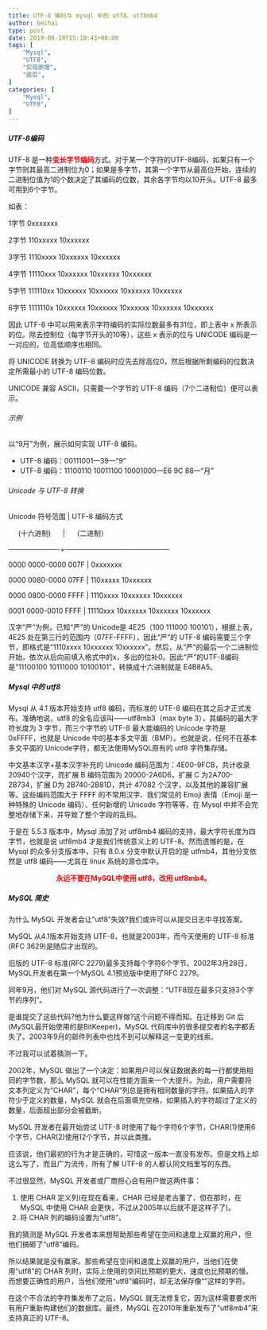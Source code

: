 ```yaml
---
title: UTF-8 编码与 mysql 中的 utf8、utf8mb4
author: beihai
type: post
date: 2019-08-19T15:10:43+00:00
tags: [
    "Mysql",
    "UTF8",
    "实现原理",
    "底层",
]
categories: [
    "Mysql",
    "UTF8",
]
---
```

##### UTF-8编码

<span>UTF-8 是一种<strong><span style="color: #ff0000;">变长字节编码</span></strong>方式。对于某一个字符的UTF-8编码，如果只有一个字节则其最高二进制位为0；如果是多字节，其第一个字节从最高位开始，连续的二进制位值为1的个数决定了其编码的位数，其余各字节均以10开头。UTF-8 最多可用到6个字节。</span>
  
<span>如表：</span>
  
<span>1字节 0xxxxxxx</span>
  
<span>2字节 110xxxxx 10xxxxxx</span>
  
<span>3字节 1110xxxx 10xxxxxx 10xxxxxx</span>
  
<span>4字节 11110xxx 10xxxxxx 10xxxxxx 10xxxxxx</span>
  
<span>5字节 111110xx 10xxxxxx 10xxxxxx 10xxxxxx 10xxxxxx</span>
  
<span>6字节 1111110x 10xxxxxx 10xxxxxx 10xxxxxx 10xxxxxx 10xxxxxx</span>
  
<span>因此 UTF-8 中可以用来表示字符编码的实际位数最多有31位，即上表中 x 所表示的位。除去控制位（每字节开头的10等），这些 x 表示的位与 UNICODE 编码是一一对应的，位高低顺序也相同。</span>
  
<span>将 UNICODE 转换为 UTF-8 编码时应先去除高位0，然后根据所剩编码的位数决定所需最小的 UTF-8 编码位数。</span>
  
<span>UNICODE 兼容 ASCII，只需要一个字节的 UTF-8 编码（7个二进制位）便可以表示。</span>

###### 示例

以“9月”为例，展示如何实现 UTF-8 编码。

  * UTF-8 编码：00111001—39—“9”
  * UTF-8 编码：11100110 10011100 10001000—E6 9C 88—“月”

###### <span>Unicode 与 UTF-8 转换</span>

<span>Unicode 符号范围 | UTF-8 编码方式</span>
  
<span>     (十六进制)      |    （二进制）</span>
  
<span>&#8212;&#8212;&#8212;&#8212;&#8212;&#8212;&#8212;-+&#8212;&#8212;&#8212;&#8212;&#8212;&#8212;&#8212;&#8212;&#8212;&#8212;&#8212;&#8212;&#8212;&#8212;&#8212;</span>
  
<span>0000 0000-0000 007F | 0xxxxxxx</span>
  
<span>0000 0080-0000 07FF | 110xxxxx 10xxxxxx</span>
  
<span>0000 0800-0000 FFFF | 1110xxxx 10xxxxxx 10xxxxxx</span>
  
<span>0001 0000-0010 FFFF | 11110xxx 10xxxxxx 10xxxxxx 10xxxxxx</span>

汉字“严”为例，已知“严”的 Unicode是 4E25（100 111000 100101），根据上表，4E25 处在第三行的范围内（07FF-FFFF），因此“严”的 UTF-8 编码需要三个字节，即格式是“1110xxxx 10xxxxxx 10xxxxxx”。然后，从“严”的最后一个二进制位开始，依次从后向前填入格式中的x，多出的位补0。因此“严”的UTF-8编码是“11100100 10111000 10100101”，转换成十六进制就是 E4B8A5。

##### Mysql 中的 utf8

<span>Mysql 从 4.1 版本开始支持 utf8 编码，而标准的 UTF-8 编码在其之后才正式发布。准确地说，utf8 的全名应该叫——utf8mb3（max byte 3），其编码的最大字符长度为 3 字节，而三个字节的 UTF-8 最大能编码的 Unicode 字符是 0xFFFF，也就是 Unicode 中的基本多文平面（BMP）。也就是说，任何不在基本多文平面的 Unicode字符，都无法使用MySQL原有的 utf8 字符集存储。</span>

<span>中文基本汉字+基本汉字补充的 Unicode 编码范围为：4E00-9FCB，共计收录 20940个汉字，而</span>扩展 B 编码范围为 20000-2A6D6，扩展 C 为2A700-2B734，扩展 D为 2B740-2B81D，共计 47082 个汉字，以及其他的兼容扩展等。这些编码范围大于 FFFF 的不常用汉字、<span>我们常见的 Emoji 表情（Emoji 是一种特殊的 Unicode 编码）、任何新增的 Unicode 字符等等</span>，在 Mysql 中并不会完整地存储下来，并导致了整个字段的乱码。

<span>于是在 5.5.3 版本中，Mysql 添加了对 utf8mb4 编码的支持，最大字符长度为四字节，也就是说 utf8mb4 才是我们传统意义上的 UTF-8。然而遗憾的是，在 Mysql 的众多分支版本中，只有 8.0.x 分支中默认开启的是 utfmb4，其他分支依然是 utf8 编码——尤其在 linux 系统的源仓库中。</span>

<p class="title-article" style="text-align: center;">
  <span style="color: #ff0000;"><strong>永远不要在MySQL中使用 utf8，改用 utf8mb4。</strong></span>
</p>

##### MySQL 简史

为什么 MySQL 开发者会让“utf8”失效?我们或许可以从提交日志中寻找答案。

MySQL 从4.1版本开始支持 UTF-8，也就是2003年，而今天使用的 UTF-8 标准(RFC 3629)是随后才出现的。

旧版的 UTF-8 标准(RFC 2279)最多支持每个字符6个字节。2002年3月28日，MySQL开发者在第一个MySQL 4.1预览版中使用了RFC 2279。

同年9月，他们对 MySQL 源代码进行了一次调整：“UTF8现在最多只支持3个字节的序列”。

是谁提交了这些代码?他为什么要这样做?这个问题不得而知。在迁移到 Git 后(MySQL最开始使用的是BitKeeper)，MySQL 代码库中的很多提交者的名字都丢失了。2003年9月的邮件列表中也找不到可以解释这一变更的线索。

不过我可以试着猜测一下。

2002年，MySQL 做出了一个决定：如果用户可以保证数据表的每一行都使用相同的字节数，那么 MySQL 就可以在性能方面来一个大提升。为此，用户需要将文本列定义为“CHAR”，每个“CHAR”列总是拥有相同数量的字符。如果插入的字符少于定义的数量，MySQL 就会在后面填充空格，如果插入的字符超过了定义的数量，后面超出部分会被截断。

MySQL 开发者在最开始尝试 UTF-8 时使用了每个字符6个字节，CHAR(1)使用6个字节，CHAR(2)使用12个字节，并以此类推。

应该说，他们最初的行为才是正确的，可惜这一版本一直没有发布。但是文档上却这么写了，而且广为流传，所有了解 UTF-8 的人都认同文档里写的东西。

不过很显然，MySQL 开发者或厂商担心会有用户做这两件事：

  1. 使用 CHAR 定义列(在现在看来，CHAR 已经是老古董了，但在那时，在 MySQL 中使用 CHAR 会更快，不过从2005年以后就不是这样子了)。
  2. 将 CHAR 列的编码设置为“utf8”。

我的猜测是 MySQL 开发者本来想帮助那些希望在空间和速度上双赢的用户，但他们搞砸了“utf8”编码。

所以结果就是没有赢家。那些希望在空间和速度上双赢的用户，当他们在使用“utf8”的 CHAR 列时，实际上使用的空间比预期的更大，速度也比预期的慢。而想要正确性的用户，当他们使用“utf8”编码时，却无法保存像“”这样的字符。

在这个不合法的字符集发布了之后，MySQL 就无法修复它，因为这样需要要求所有用户重新构建他们的数据库。最终，MySQL 在2010年重新发布了“utf8mb4”来支持真正的 UTF-8。